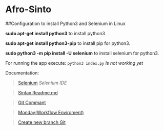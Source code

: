 # Afro-Sinto

##Configuration to install Python3 and Selenium in Linux

**sudo apt-get install python3** to install python3

**sudo apt-get install python3-pip** to install pip for python3.

**sudo python3 -m pip install -U selenium** to install selenium for python3.



For running the app execute:
`python3 index.py` *Is not working yet*



Documentation:
 > [Selenium](https://www.seleniumhq.org/) *Selenium IDE*

 > [Sintax Readme.md](https://help.github.com/articles/basic-writing-and-formatting-syntax/)

 > [Git Commant](http://rogerdudler.github.io/git-guide/)


 > [Monday(Workflow Enviroment)](https://auth.monday.com/login)

 > [Create new branch Git](https://github.com/Kunena/Kunena-Forum/wiki/Create-a-new-branch-with-git-and-manage-branches)
